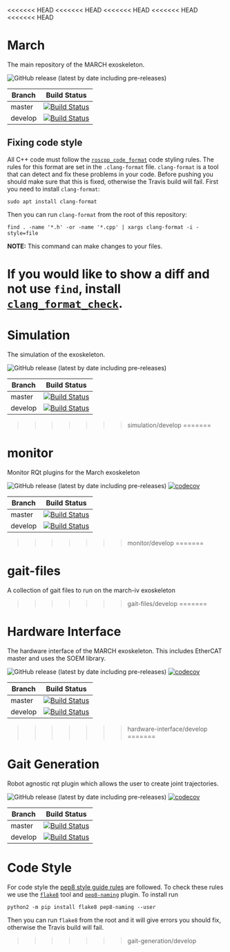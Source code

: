 <<<<<<< HEAD
<<<<<<< HEAD
<<<<<<< HEAD
<<<<<<< HEAD
<<<<<<< HEAD
# March
The main repository of the MARCH exoskeleton.

![GitHub release (latest by date including pre-releases)](https://img.shields.io/github/v/release/project-march/march?include_prereleases)

| Branch | Build Status |
| ------ |:------------:|
| master | [![Build Status](https://api.travis-ci.com/project-march/march.svg?branch=master)](https://travis-ci.com/project-march/march) |
| develop | [![Build Status](https://api.travis-ci.com/project-march/march.svg?branch=develop)](https://travis-ci.com/project-march/march) |

## Fixing code style
All C++ code must follow the [`roscpp_code_format`](https://github.com/davetcoleman/roscpp_code_format)
code styling rules. The rules for this format are set in the `.clang-format`
file. `clang-format` is a tool that can detect and fix these problems in your
code. Before pushing you should make sure that this is fixed, otherwise the
Travis build will fail. First you need to install `clang-format`:
```
sudo apt install clang-format
```
Then you can run `clang-format` from the root of this repository:
```
find . -name '*.h' -or -name '*.cpp' | xargs clang-format -i -style=file
```
**NOTE:** This command can make changes to your files.

If you would like to show a diff and not use `find`, install
[`clang_format_check`](https://github.com/cloderic/clang_format_check).
=======
# Simulation
The simulation of the exoskeleton.

![GitHub release (latest by date including pre-releases)](https://img.shields.io/github/v/release/project-march/simulation?include_prereleases)

| Branch | Build Status |
| ------ |:------------:|
| master | [![Build Status](https://api.travis-ci.com/project-march/simulation.svg?branch=master)](https://travis-ci.com/project-march/simulation) |
| develop | [![Build Status](https://api.travis-ci.com/project-march/simulation.svg?branch=develop)](https://travis-ci.com/project-march/simulation) |

>>>>>>> simulation/develop
=======
# monitor
Monitor RQt plugins for the March exoskeleton

![GitHub release (latest by date including pre-releases)](https://img.shields.io/github/v/release/project-march/monitor?include_prereleases)
 [![codecov](https://codecov.io/gh/project-march/monitor/branch/master/graph/badge.svg?flag=production)](https://codecov.io/gh/project-march/monitor)

| Branch | Build Status |
| ------ |:------------:|
| master | [![Build Status](https://api.travis-ci.com/project-march/monitor.svg?branch=master)](https://travis-ci.com/project-march/monitor) |
| develop | [![Build Status](https://api.travis-ci.com/project-march/monitor.svg?branch=develop)](https://travis-ci.com/project-march/monitor) |
>>>>>>> monitor/develop
=======
# gait-files
A collection of gait files to run on the march-iv exoskeleton
>>>>>>> gait-files/develop
=======
# Hardware Interface
The hardware interface of the MARCH exoskeleton. This includes EtherCAT master and uses the SOEM library.

![GitHub release (latest by date including pre-releases)](https://img.shields.io/github/v/release/project-march/hardware-interface?include_prereleases)
[![codecov](https://codecov.io/gh/project-march/hardware-interface/branch/develop/graph/badge.svg?flag=production)](https://codecov.io/gh/project-march/hardware-interface)


| Branch | Build Status |
| ------ |:------------:|
| master | [![Build Status](https://api.travis-ci.com/project-march/hardware-interface.svg?branch=master)](https://travis-ci.com/project-march/hardware-interface) |
| develop | [![Build Status](https://api.travis-ci.com/project-march/hardware-interface.svg?branch=develop)](https://travis-ci.com/project-march/hardware-interface) |

>>>>>>> hardware-interface/develop
=======
# Gait Generation
Robot agnostic rqt plugin which allows the user to create joint trajectories.

![GitHub release (latest by date including pre-releases)](https://img.shields.io/github/v/release/project-march/gait-generation?include_prereleases)
[![codecov](https://codecov.io/gh/project-march/gait-generation/branch/master/graph/badge.svg?flag=production)](https://codecov.io/gh/project-march/gait-generation)

| Branch | Build Status |
| ------ |:------------:|
| master | [![Build Status](https://api.travis-ci.com/project-march/gait-generation.svg?branch=master)](https://travis-ci.com/project-march/gait-generation) |
| develop | [![Build Status](https://api.travis-ci.com/project-march/gait-generation.svg?branch=develop)](https://travis-ci.com/project-march/gait-generation) |

# Code Style
For code style the [pep8 style guide rules](https://www.python.org/dev/peps/pep-0008/) are followed.
To check these rules we use the [`flake8`](https://pypi.org/project/flake8/) tool and [`pep8-naming`](https://pypi.org/project/pep8-naming/) plugin.
To install run

    python2 -m pip install flake8 pep8-naming --user
    
Then you can run `flake8` from the root and it will give errors you should fix, otherwise the Travis build will fail.
>>>>>>> gait-generation/develop
